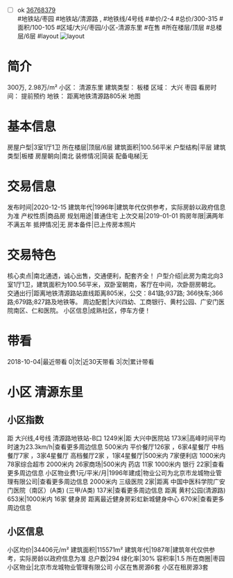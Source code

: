 - [ ] ok [36768379](https://bj.5i5j.com/ershoufang/36768379.html)  
 #地铁站/枣园 #地铁站/清源路 ,  #地铁线/4号线
#单价/2-4 #总价/300-315 #面积/100-105   #区域/大兴/枣园/小区-清源东里 #在售 #所在楼层/顶层 #总楼层/6层 #layout 
![layout](http://image16.5i5j.com/erp/house/3676/36768379/huxing/hbebpdbh08cf62f7.jpg_P5.jpg) 
# 简介 
 300万,  2.98万/m² 
小区： 清源东里
建筑类型： 板楼
区域： 大兴 枣园
看房时间： 提前预约
地铁： 距离地铁清源路805米 地图
# 基本信息 
 房屋户型|3室1厅1卫
所在楼层|顶层/6层
建筑面积|100.56平米
户型结构|平层
建筑类型|板楼
房屋朝向|南北
装修情况|简装
配备电梯|无
# 交易信息 
 发布时间|2020-12-15
建筑年代|1996年|建筑年代仅供参考，实际房龄以政府信息为准
产权性质|商品房
规划用途|普通住宅
上次交易|2019-01-01
购房年限|满两年不满五年
抵押情况|无
房本备件|已上传房本照片
# 交易特色 
 核心卖点|南北通透，诚心出售，交通便利，配套齐全！
户型介绍|此房为南北向3室1厅1卫，建筑面积为100.56平米，双卧室朝南，客厅在中间，次卧厨房朝北。
交通出行|距离地铁清源路站直线距离805米，公交：841路;937路; 366快车;366路;679路;827路及地铁等。
周边配套|大兴四幼、工商银行、黄村公园、广安门医院南区、仁和医院。
小区信息|成熟社区，停车方便！
# 带看 
 2018-10-04|最近带看	 0|次|近30天带看	 3|次|累计带看
# 小区 清源东里
## 小区指数 
 距 大兴线,4号线 清源路地铁站-B口 1249米|距 大兴中医院站 173米|高峰时间平均时速为23.3km/h|查看更多周边信息
500米内 平价餐厅126家 ，6家4星餐厅
中档餐厅7家 ，3家4星餐厅
高档餐厅2家 ，1家4星餐厅|500米内 7家便利店
1000米内 78家综合超市
2000米内 26家商场|500米内 药店 11家
1000米内 银行 22家|查看更多周边信息
小区物业费1元/平米/月|1996年建成|物业公司为北京市龙城物业管理有限公司|查看更多周边信息
2000米内 三级医院 2家|距离 中国中医科学院广安门医院（南区）(A类) (三甲/A类) 137米|查看更多周边信息
距离 黄村公园(清源路) 653米|1000米内 16家 健身房
距离最近健身房彩虹新城健身中心 670米|查看更多周边信息
## 小区信息 
 小区均价|34406元/m²
建筑面积|115571m²
建筑年代|1987年|建筑年代仅供参考，实际房龄以政府信息为准
总户数|294
绿化率|30%
容积率|1.5
所在商圈|枣园
小区物业|北京市龙城物业管理有限公司
小区在售房源6套
小区在租房源3套

